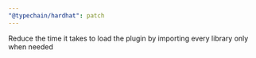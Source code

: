 ```yaml
---
"@typechain/hardhat": patch
---
```


Reduce the time it takes to load the plugin by importing every library only when needed
